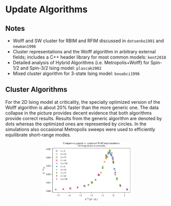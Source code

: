 # Update Algorithms


## Notes

* Wolff and SW cluster for RBIM and RFIM discussed in `dotsenko1991` and `newman1996`
* Cluster representations and the Wolff algorithm in arbitrary external fields; includes a C++ header library for most common models: `kent2018`
* Detailed analysis of Hybrid Algorithms (i.e. Metropolis+Wolff) for Spin-1/2 and Spin-3/2 Ising model: `plascak2002`
* Mixed cluster algorithm for 3-state Ising model: `bouabci1996`
 



## Cluster Algorithms

For the 2D Ising model at criticality, the specially optimized version of the Wolff algorithm is about 20% faster than the more generic one. The data collapse in the picture provides decent evidence that both algorithms provide correct results. Results from the generic algorithm are denoted by dots whereas the optimized ones are represented by circles. In the simulations also occasional Metropolis sweeps were used to efficiently equilibrate short-range modes.


<p align="center">
<img src="IsingWolffComparison.svg" width="55%" alt="IsingWolffComparison" class="center"></p>